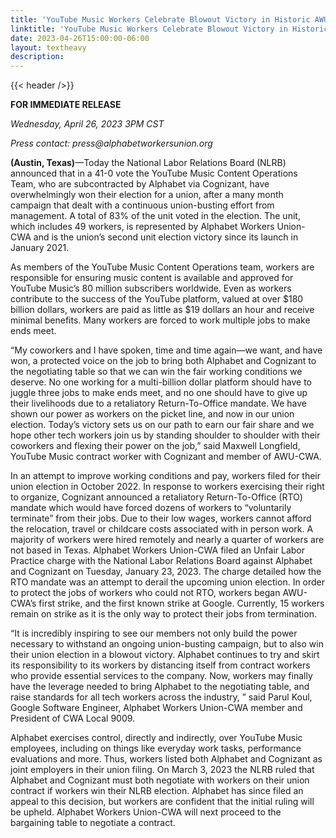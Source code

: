 ```yaml
---
title: 'YouTube Music Workers Celebrate Blowout Victory in Historic AWU-CWA Union Election'
linktitle: 'YouTube Music Workers Celebrate Blowout Victory in Historic AWU-CWA Union Election'
date: 2023-04-26T15:00:00-06:00
layout: textheavy
description:
---
```


{{< header />}}

**FOR IMMEDIATE RELEASE**

_Wednesday, April 26, 2023 3PM CST_

_Press contact: press@alphabetworkersunion.org_

**(Austin, Texas)**—Today the National Labor Relations Board (NLRB) announced that in a 41-0 vote the YouTube Music Content Operations Team, who are subcontracted by Alphabet via Cognizant, have overwhelmingly won their election for a union, after a many month campaign that dealt with a continuous union-busting effort from management. A total of 83% of the unit voted in the election. The unit, which includes 49 workers, is represented by Alphabet Workers Union-CWA and is the union’s second unit election victory since its launch in January 2021.

As members of the YouTube Music Content Operations team, workers are responsible for ensuring music content is available and approved for YouTube Music’s 80 million subscribers worldwide. Even as workers contribute to the success of the YouTube platform, valued at over $180 billion dollars, workers are paid as little as $19 dollars an hour and receive minimal benefits. Many workers are forced to work multiple jobs to make ends meet.

“My coworkers and I have spoken, time and time again—we want, and have won, a protected voice on the job to bring both Alphabet and Cognizant to the negotiating table so that we can win the fair working conditions we deserve. No one working for a multi-billion dollar platform should have to juggle three jobs to make ends meet, and no one should have to give up their livelihoods due to a retaliatory Return-To-Office mandate. We have shown our power as workers on the picket line, and now in our union election. Today’s victory sets us on our path to earn our fair share and we hope other tech workers join us by standing shoulder to shoulder with their coworkers and flexing their power on the job,” said Maxwell Longfield, YouTube Music contract worker with Cognizant and member of AWU-CWA.

In an attempt to improve working conditions and pay, workers filed for their union election in October 2022. In response to workers exercising their right to organize, Cognizant announced a retaliatory Return-To-Office (RTO) mandate which would have forced dozens of workers to “voluntarily terminate” from their jobs. Due to their low wages, workers cannot afford the relocation, travel or childcare costs associated with in person work. A majority of workers were hired remotely and nearly a quarter of workers are not based in Texas. Alphabet Workers Union-CWA filed an Unfair Labor Practice charge with the National Labor Relations Board against Alphabet and Cognizant on Tuesday, January 23, 2023. The charge detailed how the RTO mandate was an attempt to derail the upcoming union election. In order to protect the jobs of workers who could not RTO, workers began AWU-CWA’s first strike, and the first known strike at Google. Currently, 15 workers remain on strike as it is the only way to protect their jobs from termination.

“It is incredibly inspiring to see our members not only build the power necessary to withstand an ongoing union-busting campaign, but to also win their union election in a blowout victory. Alphabet continues to try and skirt its responsibility to its workers by distancing itself from contract workers who provide essential services to the company. Now, workers may finally have the leverage needed to bring Alphabet to the negotiating table, and raise standards for all tech workers across the industry, ” said Parul Koul, Google Software Engineer, Alphabet Workers Union-CWA member and President of CWA Local 9009.

Alphabet exercises control, directly and indirectly, over YouTube Music employees, including on things like everyday work tasks, performance evaluations and more. Thus, workers listed both Alphabet and Cognizant as joint employers in their union filing. On March 3, 2023 the NLRB ruled that Alphabet and Cognizant must both negotiate with workers on their union contract if workers win their NLRB election. Alphabet has since filed an appeal to this decision, but workers are confident that the initial ruling will be upheld. Alphabet Workers Union-CWA will next proceed to the bargaining table to negotiate a contract.
